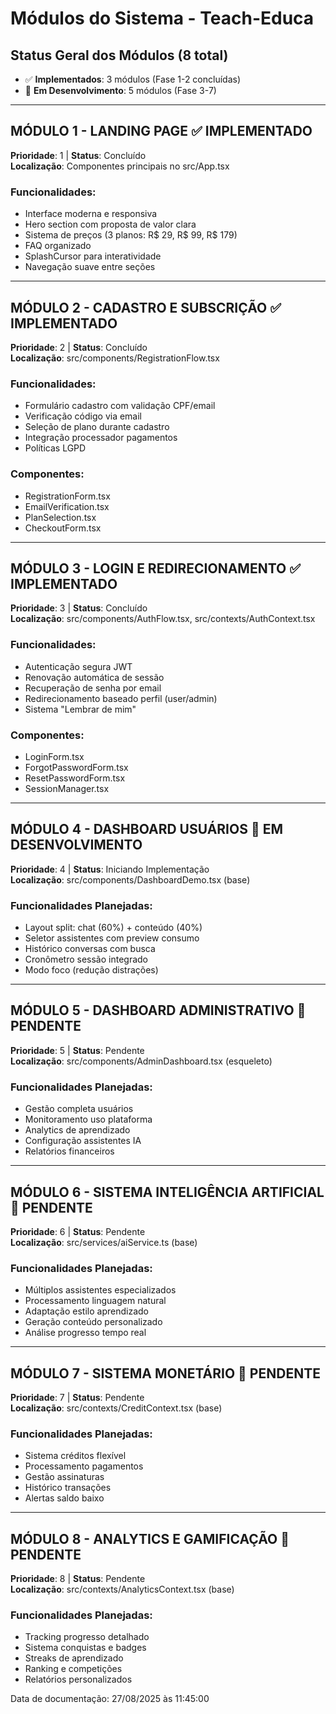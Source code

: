 # Módulos do Sistema - Teach-Educa

## Status Geral dos Módulos (8 total)
- ✅ **Implementados**: 3 módulos (Fase 1-2 concluídas)
- 🚧 **Em Desenvolvimento**: 5 módulos (Fase 3-7)

---

## MÓDULO 1 - LANDING PAGE ✅ IMPLEMENTADO
**Prioridade**: 1 | **Status**: Concluído  
**Localização**: Componentes principais no src/App.tsx

### Funcionalidades:
- Interface moderna e responsiva
- Hero section com proposta de valor clara
- Sistema de preços (3 planos: R$ 29, R$ 99, R$ 179)
- FAQ organizado
- SplashCursor para interatividade
- Navegação suave entre seções

---

## MÓDULO 2 - CADASTRO E SUBSCRIÇÃO ✅ IMPLEMENTADO
**Prioridade**: 2 | **Status**: Concluído  
**Localização**: src/components/RegistrationFlow.tsx

### Funcionalidades:
- Formulário cadastro com validação CPF/email
- Verificação código via email
- Seleção de plano durante cadastro
- Integração processador pagamentos
- Políticas LGPD

### Componentes:
- RegistrationForm.tsx
- EmailVerification.tsx
- PlanSelection.tsx
- CheckoutForm.tsx

---

## MÓDULO 3 - LOGIN E REDIRECIONAMENTO ✅ IMPLEMENTADO
**Prioridade**: 3 | **Status**: Concluído  
**Localização**: src/components/AuthFlow.tsx, src/contexts/AuthContext.tsx

### Funcionalidades:
- Autenticação segura JWT
- Renovação automática de sessão
- Recuperação de senha por email
- Redirecionamento baseado perfil (user/admin)
- Sistema "Lembrar de mim"

### Componentes:
- LoginForm.tsx
- ForgotPasswordForm.tsx
- ResetPasswordForm.tsx
- SessionManager.tsx

---

## MÓDULO 4 - DASHBOARD USUÁRIOS 🚧 EM DESENVOLVIMENTO
**Prioridade**: 4 | **Status**: Iniciando Implementação  
**Localização**: src/components/DashboardDemo.tsx (base)

### Funcionalidades Planejadas:
- Layout split: chat (60%) + conteúdo (40%)
- Seletor assistentes com preview consumo
- Histórico conversas com busca
- Cronômetro sessão integrado
- Modo foco (redução distrações)

---

## MÓDULO 5 - DASHBOARD ADMINISTRATIVO 🚧 PENDENTE
**Prioridade**: 5 | **Status**: Pendente  
**Localização**: src/components/AdminDashboard.tsx (esqueleto)

### Funcionalidades Planejadas:
- Gestão completa usuários
- Monitoramento uso plataforma
- Analytics de aprendizado
- Configuração assistentes IA
- Relatórios financeiros

---

## MÓDULO 6 - SISTEMA INTELIGÊNCIA ARTIFICIAL 🚧 PENDENTE
**Prioridade**: 6 | **Status**: Pendente  
**Localização**: src/services/aiService.ts (base)

### Funcionalidades Planejadas:
- Múltiplos assistentes especializados
- Processamento linguagem natural
- Adaptação estilo aprendizado
- Geração conteúdo personalizado
- Análise progresso tempo real

---

## MÓDULO 7 - SISTEMA MONETÁRIO 🚧 PENDENTE
**Prioridade**: 7 | **Status**: Pendente  
**Localização**: src/contexts/CreditContext.tsx (base)

### Funcionalidades Planejadas:
- Sistema créditos flexível
- Processamento pagamentos
- Gestão assinaturas
- Histórico transações
- Alertas saldo baixo

---

## MÓDULO 8 - ANALYTICS E GAMIFICAÇÃO 🚧 PENDENTE
**Prioridade**: 8 | **Status**: Pendente  
**Localização**: src/contexts/AnalyticsContext.tsx (base)

### Funcionalidades Planejadas:
- Tracking progresso detalhado
- Sistema conquistas e badges
- Streaks de aprendizado
- Ranking e competições
- Relatórios personalizados

Data de documentação: 27/08/2025 às 11:45:00
